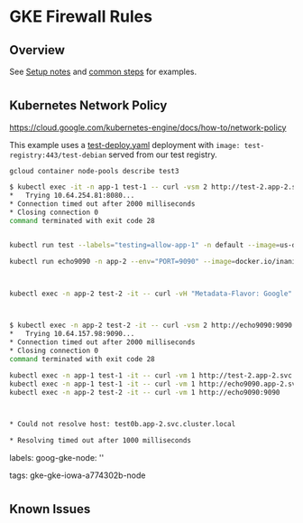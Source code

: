 # GKE Firewall Rules

## Overview

See [Setup notes](./setup.md) and [common steps](../common/) for examples.

#
## Kubernetes Network Policy

https://cloud.google.com/kubernetes-engine/docs/how-to/network-policy

This example uses a [test-deploy.yaml](./test-deploy.yaml) deployment with `image: test-registry:443/test-debian` served from our test registry.

```bash
gcloud container node-pools describe test3

$ kubectl exec -it -n app-1 test-1 -- curl -vsm 2 http://test-2.app-2.svc.cluster.local:8080
*   Trying 10.64.254.81:8080...
* Connection timed out after 2000 milliseconds
* Closing connection 0
command terminated with exit code 28


kubectl run test --labels="testing=allow-app-1" -n default --image=us-docker.pkg.dev/google-samples/containers/gke/whereami:v1.2.9

kubectl run echo9090 -n app-2 --env="PORT=9090" --image=docker.io/inanimate/echo-server --port 9090 --expose



kubectl exec -n app-2 test-2 -it -- curl -vH "Metadata-Flavor: Google" http://metadata.google.internal/computeMetadata/v1/?recursive=true



$ kubectl exec -n app-2 test-2 -it -- curl -vsm 2 http://echo9090:9090
*   Trying 10.64.157.98:9090...
* Connection timed out after 2000 milliseconds
* Closing connection 0
command terminated with exit code 28

kubectl exec -n app-1 test-1 -it -- curl -vm 1 http://test-2.app-2.svc.cluster.local:8080
kubectl exec -n app-1 test-1 -it -- curl -vm 1 http://echo9090.app-2.svc.cluster.local:9090
kubectl exec -n app-2 test-2 -it -- curl -vm 1 http://echo9090:9090



* Could not resolve host: test0b.app-2.svc.cluster.local

* Resolving timed out after 1000 milliseconds


```

labels:
  goog-gke-node: ''

tags:
  gke-gke-iowa-a774302b-node

#
## Known Issues

